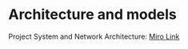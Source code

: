 # Architecture and models

Project System and Network Architecture: [Miro Link](https://miro.com/welcomeonboard/RE44Tm12anZwMXNGd3l1RWZOclM0Z0ZPSm0wTEw5MXQ3TWp3OWFCQjFCcEJqc2x4VytkRXB2VXIvdEtHc3BwWi9nbVZLQXJSWjAza2FIZVl1dk1CVWxjSnJLQlhNTE15ZUVxM3ZQN2xENlcyMHVjMTIvcHNCOTNsdStCd01zenchZQ==?share_link_id=321696217431)